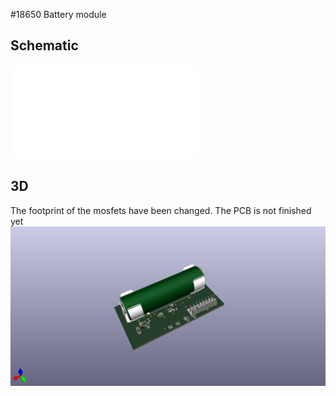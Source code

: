 #18650 Battery module


## Schematic
![Schematic](/outputs/ModuleBattery18650.pdf)

## 3D
The footprint of the mosfets have been changed. The PCB is not finished yet
![3D view](/outputs/ModuleBattery18650.png)